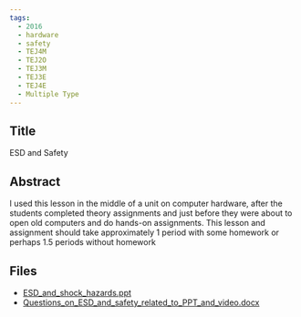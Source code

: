 ```yaml
---
tags:
  - 2016
  - hardware
  - safety
  - TEJ4M
  - TEJ2O
  - TEJ3M
  - TEJ3E
  - TEJ4E
  - Multiple Type
---
```

    
## Title

 ESD and Safety

## Abstract

I used this lesson in the middle of a unit on computer hardware, after the students completed theory assignments and just before they were about to open old computers and do hands-on assignments. This lesson and assignment should take approximately 1 period with some homework or perhaps 1.5 periods without homework

## Files

- [ESD_and_shock_hazards.ppt](resources/2016/John_Ricci/ESD_and_shock_hazards.ppt)
- [Questions_on_ESD_and_safety_related_to_PPT_and_video.docx](resources/2016/John_Ricci/Questions_on_ESD_and_safety_related_to_PPT_and_video.docx)
